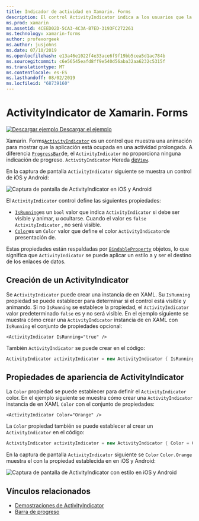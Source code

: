 ```yaml
---
title: Indicador de actividad en Xamarin. Forms
description: El control ActivityIndicator indica a los usuarios que la aplicación está ocupada en una actividad prolongada, sin indicar ningún progreso. En este artículo se explica cómo usar una ActivityIndicator en XAML y en el código.
ms.prod: xamarin
ms.assetid: 4CEED02D-5CA3-4C3A-B7ED-3193FC272261
ms.technology: xamarin-forms
author: profexorgeek
ms.author: jusjohns
ms.date: 07/10/2019
ms.openlocfilehash: e13a46e1022f4e33ace6f9f19bb5cea5d1ac784b
ms.sourcegitcommit: c6e56545eafd8ff9e540d56aba32aa6232c5315f
ms.translationtype: MT
ms.contentlocale: es-ES
ms.lasthandoff: 08/02/2019
ms.locfileid: "68739160"
---
```

# <a name="xamarinforms-activityindicator"></a>ActivityIndicator de Xamarin. Forms
[![Descargar ejemplo](~/media/shared/download.png) Descargar el ejemplo](https://docs.microsoft.com/samples/xamarin/xamarin-forms-samples/userinterface-activityindicatordemos/)

Xamarin. Forms[`ActivityIndicator`](xref:Xamarin.Forms.ActivityIndicator) es un control que muestra una animación para mostrar que la aplicación está ocupada en una actividad prolongada. A diferencia [`ProgressBar`](xref:Xamarin.Forms.ProgressBar)de, el `ActivityIndicator` no proporciona ninguna indicación de progreso. `ActivityIndicator` Hereda [de`View`](xref:Xamarin.Forms.View).

En la captura de pantalla `ActivityIndicator` siguiente se muestra un control de iOS y Android:

![Captura de pantalla de ActivityIndicator en iOS y Android](activityindicator-images/activityindicators-default.png "Captura de pantalla de ActivityIndicator en iOS y Android")

El `ActivityIndicator` control define las siguientes propiedades:

* [`IsRunning`](xref:Xamarin.Forms.ActivityIndicator.IsRunning)es un `bool` valor que indica `ActivityIndicator` si debe ser visible y animar, u ocultarse. Cuando el valor es `false` `ActivityIndicator` , no será visible.
* [`Color`](xref:Xamarin.Forms.ActivityIndicator.Color)es un `Color` valor que define el color `ActivityIndicator`de presentación de.

Estas propiedades están respaldadas por [`BindableProperty`](xref:Xamarin.Forms.BindableProperty) objetos, lo que significa que `ActivityIndicator` se puede aplicar un estilo a y ser el destino de los enlaces de datos.

## <a name="create-an-activityindicator"></a>Creación de un ActivityIndicator

Se `ActivityIndicator` puede crear una instancia de en XAML. Su `IsRunning` propiedad se puede establecer para determinar si el control está visible y animando. Si no `IsRunning` se establece la propiedad, el `ActivityIndicator` valor predeterminado `false` es y no será visible. En el ejemplo siguiente se muestra cómo crear una `ActivityIndicator` instancia de en XAML con `IsRunning` el conjunto de propiedades opcional:

```xaml
<ActivityIndicator IsRunning="true" />
```

También `ActivityIndicator` se puede crear en el código:

```csharp
ActivityIndicator activityIndicator = new ActivityIndicator { IsRunning = true };
```

## <a name="activityindicator-appearance-properties"></a>Propiedades de apariencia de ActivityIndicator

La `Color` propiedad se puede establecer para definir el `ActivityIndicator` color. En el ejemplo siguiente se muestra cómo crear una `ActivityIndicator` instancia de en XAML `Color` con el conjunto de propiedades:

```xaml
<ActivityIndicator Color="Orange" />
```

La `Color` propiedad también se puede establecer al crear un `ActivityIndicator` en el código:

```csharp
ActivityIndicator activityIndicator = new ActivityIndicator { Color = Color.Orange };
```

En la captura de pantalla `ActivityIndicator` siguiente se `Color` `Color.Orange` muestra el con la propiedad establecida en en iOS y Android:

![Captura de pantalla de ActivityIndicator con estilo en iOS y Android](activityindicator-images/activityindicators-styled.png "Captura de pantalla de ActivityIndicator con estilo en iOS y Android")

## <a name="related-links"></a>Vínculos relacionados

* [Demostraciones de ActivityIndicator](https://docs.microsoft.com/samples/xamarin/xamarin-forms-samples/userinterface-activityindicatordemos/)
* [Barra de progreso](~/xamarin-forms/user-interface/progressbar.md)
